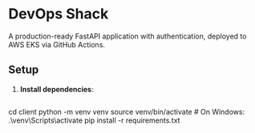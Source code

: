 # DevOps Shack

A production-ready FastAPI application with authentication, deployed to AWS EKS via GitHub Actions.

## Setup

1. **Install dependencies**:
   ```bash
 cd client
   python -m venv venv
   source venv/bin/activate  # On Windows: .\venv\Scripts\activate
   pip install -r requirements.txt
